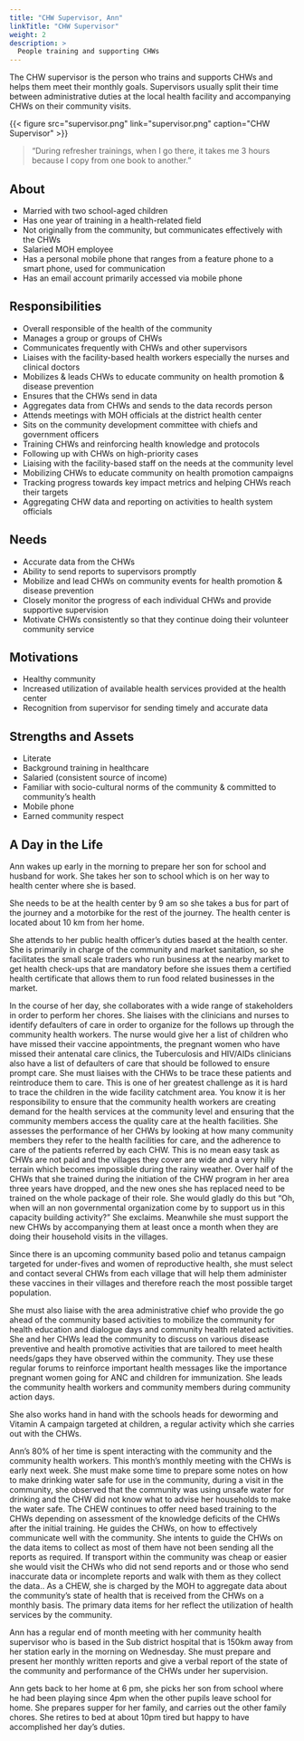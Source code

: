 ```yaml
---
title: "CHW Supervisor, Ann"
linkTitle: "CHW Supervisor"
weight: 2
description: >
  People training and supporting CHWs 
---
```


The CHW supervisor is the person who trains and supports CHWs and helps them meet their monthly goals. Supervisors usually split their time between administrative duties at the local health facility and accompanying CHWs on their community visits. 

{{< figure src="supervisor.png" link="supervisor.png" caption="CHW Supervisor" >}}

> “During refresher trainings, when I go there, it takes me 3 hours because I copy from one book to another.”

## About

- Married with two school-aged children
- Has one year of training in a health-related field
- Not originally from the community, but communicates effectively with the CHWs
- Salaried MOH employee
- Has a personal mobile phone that ranges from a feature phone to a smart phone, used for communication
- Has an email account primarily accessed via mobile phone


## Responsibilities

- Overall responsible of the health of the community
- Manages a group or groups of CHWs
- Communicates frequently with CHWs and other supervisors
- Liaises with the facility-based health workers especially the nurses and clinical doctors
- Mobilizes & leads CHWs to educate community on health promotion & disease prevention
- Ensures that the CHWs send in data
- Aggregates data from CHWs and sends to the data records person
- Attends meetings with MOH officials at the district health center
- Sits on the community development committee with chiefs and government officers
- Training CHWs and reinforcing health knowledge and protocols 
- Following up with CHWs on high-priority cases 
- Liaising with the facility-based staff on the needs at the community level 
- Mobilizing CHWs to educate community on health promotion campaigns 
- Tracking progress towards key impact metrics and helping CHWs reach their targets 
- Aggregating CHW data and reporting on activities to health system officials


## Needs

- Accurate data from the CHWs
- Ability to send reports to supervisors promptly
- Mobilize and lead CHWs on community events for health promotion & disease prevention
- Closely monitor the progress of each individual CHWs and provide supportive supervision
- Motivate CHWs consistently so that they continue doing their volunteer community service 


## Motivations

- Healthy community
- Increased utilization of available health services provided at the health center
- Recognition from supervisor for sending timely and accurate data


## Strengths and Assets

- Literate
- Background training in healthcare 
- Salaried (consistent source of income)
- Familiar with socio-cultural norms of the community & committed to community’s health
- Mobile phone
- Earned community respect


## A Day in the Life

Ann wakes up early in the morning to prepare her son for school and husband for work. She takes her son to school which is on her way to health center where she is based.

She needs to be at the health center by 9 am so she takes a bus for part of the journey and a motorbike for the rest of the journey. The health center is located about 10 km from her home.

She attends to her public health officer’s duties  based at the health center. She is primarily in charge of the community and market sanitation, so she facilitates the small scale traders who run business at the nearby market to get health check-ups that are mandatory before she issues them a certified health certificate that allows them to run food related businesses in the market. 

In the course of her day, she collaborates with a wide range of stakeholders in order to perform her chores. She liaises with the clinicians and nurses to identify defaulters of care in order to organize for the follows up through the community health workers. The nurse would give her a list of children who have missed their vaccine appointments, the pregnant women who have missed their antenatal care clinics, the Tuberculosis and HIV/AIDs  clinicians also have a list of defaulters of care that should be followed to ensure prompt care. She must liaises with the CHWs to be trace these patients and reintroduce them to care. This is one of her greatest challenge as it is hard to trace the children in the wide facility catchment area. You know it is her responsibility to ensure that the community health workers are creating demand for the health services at the community level and ensuring that the community members access the quality care at the health facilities. She assesses the performance of her CHWs by looking at how many community members they refer to the health facilities for care, and the adherence to care of the patients referred by each CHW. This is no mean easy task as CHWs are not paid and the villages they cover are wide and a very hilly terrain which becomes impossible during the rainy weather. Over half of the CHWs that she trained during the initiation of the CHW program in her area three years have dropped, and the new ones she has replaced need to be trained on the whole package of their role. She would gladly do this but “Oh, when will an non governmental organization come by to support us in this capacity building activity?” She exclaims. Meanwhile she must support the new CHWs by accompanying them at least once a month when they are doing their household visits in the villages.

Since there is an upcoming community based polio and tetanus campaign targeted for  under-fives and women of reproductive health, she must select and contact several CHWs from each village that will help them administer these vaccines in their villages and therefore reach the most possible target population.

She must also liaise with the area administrative chief who provide the go ahead of the community based activities to mobilize the community for health education and dialogue days and community health related activities. She and her CHWs lead the community to discuss on various disease preventive and health promotive activities that are tailored to meet  health needs/gaps they have observed within the community. They use these regular forums to reinforce important health messages like the importance pregnant women going for ANC and children for immunization. She leads  the community health workers and community members during community action days.

She also works hand in hand with the schools heads for deworming and Vitamin A campaign targeted at children, a regular activity which she carries out with the CHWs.

Ann’s 80% of her time is spent interacting with the community and the community health workers. This month’s monthly meeting with the CHWs is early next week. She must make some time to prepare some notes on how to make drinking water safe for use in the community, during a visit in the community, she observed that the community was using unsafe water for drinking and the CHW did not know what to advise her households to make the water safe. The CHEW continues to offer need based training to the CHWs depending on assessment of the knowledge deficits of the CHWs after the initial training. He guides the CHWs, on how to effectively communicate well with the community. She intents to guide the CHWs on the data items to collect as most of them have not been sending all the reports as required. If transport within the community was cheap or easier she would visit the CHWs who did not send reports  and or those who send inaccurate data or incomplete reports and walk with them as they collect the data.. As a CHEW, she is charged by the MOH to aggregate data about the community’s state of health that is received from the CHWs on a monthly basis. The primary data items for her reflect the utilization of health services by the community. 

Ann has a regular end of month meeting with her community health supervisor who is based in the Sub district hospital that is 150km away from her station early in the morning on Wednesday. She must prepare and present her monthly written reports and give a verbal report of the state of the community and performance of the CHWs under her supervision.

Ann gets back to her home at 6 pm, she picks her son from school where he had been playing since 4pm when the other pupils leave school for home. She prepares supper for her family, and carries out the other family chores. She retires to bed at about 10pm tired but happy to have accomplished her day’s duties. 
